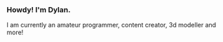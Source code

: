 ### Howdy! I'm Dylan.

I am currently an amateur programmer, content creator, 3d modeller and more!
